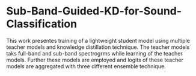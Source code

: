 # Sub-Band-Guided-KD-for-Sound-Classification
This work presentes training of a lightweight student model using multiple teacher models and knowledge distillation technique. The teacher models taks full-band and sub-band spectrogrms while learning of the teacher models. Further these models are employed and logits of these teacher models are aggregated with three different ensemble technique. 
